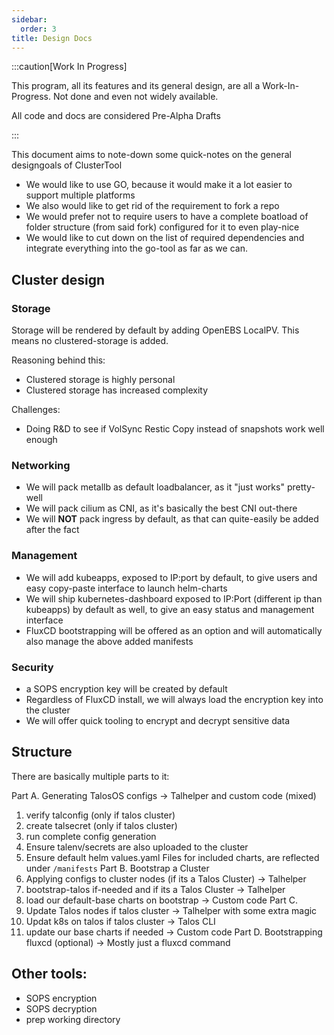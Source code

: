 ```yaml
---
sidebar:
  order: 3
title: Design Docs
---
```


:::caution[Work In Progress]

This program, all its features and its general design, are all a Work-In-Progress.
Not done and even not widely available.

All code and docs are considered Pre-Alpha Drafts

:::


This document aims to note-down some quick-notes on the general designgoals of ClusterTool

- We would like to use GO, because it would make it a lot easier to support multiple platforms
- We also would like to get rid of the requirement to fork a repo
- We would prefer not to require users to have a complete boatload of folder structure (from said fork) configured for it to even play-nice
- We would like to cut down on the list of required dependencies and integrate everything into the go-tool as far as we can.

## Cluster design

### Storage

Storage will be rendered by default by adding OpenEBS LocalPV.
This means no clustered-storage is added.

Reasoning behind this:
- Clustered storage is highly personal
- Clustered storage has increased complexity

Challenges:
- Doing R&D to see if VolSync Restic Copy instead of snapshots work well enough

### Networking

- We will pack metallb as default loadbalancer, as it "just works" pretty-well
- We will pack cilium as CNI, as it's basically the best CNI out-there
- We will **NOT** pack ingress by default, as that can quite-easily be added after the fact

### Management

- We will add kubeapps, exposed to IP:port by default, to give users and easy copy-paste interface to launch helm-charts
- We will ship kubernetes-dashboard exposed to IP:Port (different ip than kubeapps) by default as well, to give an easy status and management interface
- FluxCD bootstrapping will be offered as an option and will automatically also manage the above added manifests

### Security

- a SOPS encryption key will be created by default
- Regardless of FluxCD install, we will always load the encryption key into the cluster
- We will offer quick tooling to encrypt and decrypt sensitive data

## Structure

There are basically multiple parts to it:

Part A. Generating TalosOS configs -> Talhelper and custom code (mixed)
 1. verify talconfig (only if talos cluster)
 2. create talsecret (only if talos cluster)
 3. run complete config generation
 4. Ensure talenv/secrets are also uploaded to the cluster
 5. Ensure default helm values.yaml Files for included charts, are reflected under `/manifests`
Part B. Bootstrap a Cluster
 1. Applying configs to cluster nodes (if its a Talos Cluster) -> Talhelper
 2. bootstrap-talos if-needed and if its a Talos Cluster -> Talhelper
 3. load our default-base charts on bootstrap -> Custom code
Part C. 
 1. Update Talos nodes if talos cluster -> Talhelper with some extra magic
 2. Updat k8s on talos if talos cluster -> Talos CLI
 3. update our base charts if needed -> Custom code
Part D. Bootstrapping fluxcd (optional) -> Mostly just a fluxcd command


## Other tools:
- SOPS encryption
- SOPS decryption
- prep working directory

